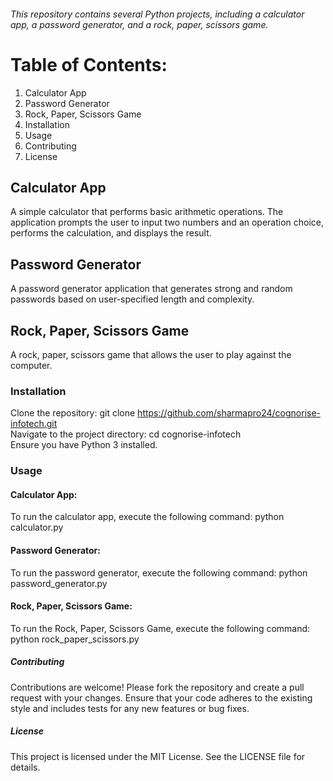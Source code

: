 ###### This repository contains several Python projects, including a calculator app, a password generator, and a rock, paper, scissors game.

# Table of Contents:

1. Calculator App  
2. Password Generator  
3. Rock, Paper, Scissors Game  
4. Installation  
5. Usage
6. Contributing  
7. License  

## Calculator App
A simple calculator that performs basic arithmetic operations. The application prompts the user to input two numbers and an operation choice, performs the calculation, and displays the result.

## Password Generator
A password generator application that generates strong and random passwords based on user-specified length and complexity.

## Rock, Paper, Scissors Game
A rock, paper, scissors game that allows the user to play against the computer.

### Installation
Clone the repository:
git clone https://github.com/sharmapro24/cognorise-infotech.git  
Navigate to the project directory:
cd cognorise-infotech  
Ensure you have Python 3 installed. 

### Usage

#### Calculator App:  
To run the calculator app, execute the following command:
python calculator.py

#### Password Generator:  
To run the password generator, execute the following command:
python password_generator.py

#### Rock, Paper, Scissors Game:  
To run the Rock, Paper, Scissors Game, execute the following command:
python rock_paper_scissors.py

##### Contributing  
Contributions are welcome! Please fork the repository and create a pull request with your changes. Ensure that your code adheres to the existing style and includes tests for any new features or bug fixes.

##### License  
This project is licensed under the MIT License. See the LICENSE file for details.



